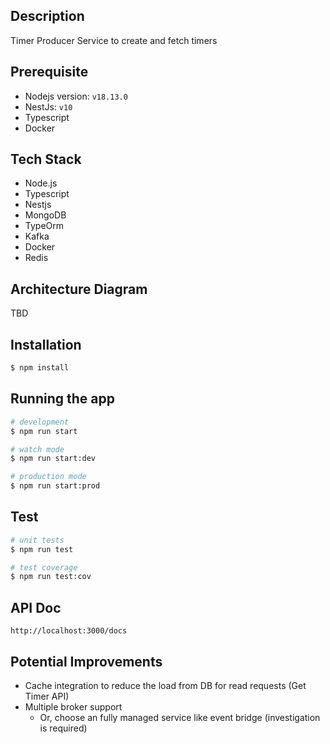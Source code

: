 
## Description

Timer Producer Service to create and fetch timers

## Prerequisite
- Nodejs version: `v18.13.0`
- NestJs: `v10`
- Typescript
- Docker

## Tech Stack
- Node.js
- Typescript
- Nestjs
- MongoDB
- TypeOrm
- Kafka
- Docker
- Redis

## Architecture Diagram
TBD

## Installation

```bash
$ npm install
```

## Running the app

```bash
# development
$ npm run start

# watch mode
$ npm run start:dev

# production mode
$ npm run start:prod
```

## Test

```bash
# unit tests
$ npm run test

# test coverage
$ npm run test:cov
```

## API Doc

```
http://localhost:3000/docs
```

## Potential Improvements
- Cache integration to reduce the load from DB for read requests (Get Timer API)
- Multiple broker support
    - Or, choose an fully managed service like event bridge (investigation is required)
 